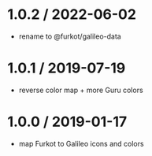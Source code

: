 
1.0.2 / 2022-06-02
==================

 * rename to @furkot/galileo-data

1.0.1 / 2019-07-19
==================

 * reverse color map + more Guru colors

1.0.0 / 2019-01-17
==================

 * map Furkot to Galileo icons and colors
